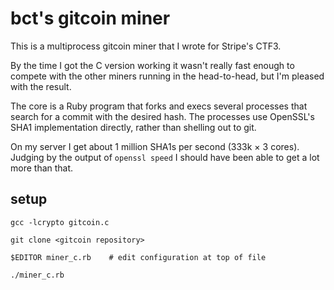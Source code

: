 # bct's gitcoin miner #

This is a multiprocess gitcoin miner that I wrote for Stripe's CTF3.

By the time I got the C version working it wasn't really fast enough to compete
with the other miners running in the head-to-head, but I'm pleased with the result.

The core is a Ruby program that forks and execs several processes that search
for a commit with the desired hash. The processes use OpenSSL's SHA1
implementation directly, rather than shelling out to git.

On my server I get about 1 million SHA1s per second (333k × 3 cores).
Judging by the output of `openssl speed` I should have been able to get a lot
more than that.

## setup ##

    gcc -lcrypto gitcoin.c

    git clone <gitcoin repository>

    $EDITOR miner_c.rb    # edit configuration at top of file

    ./miner_c.rb
